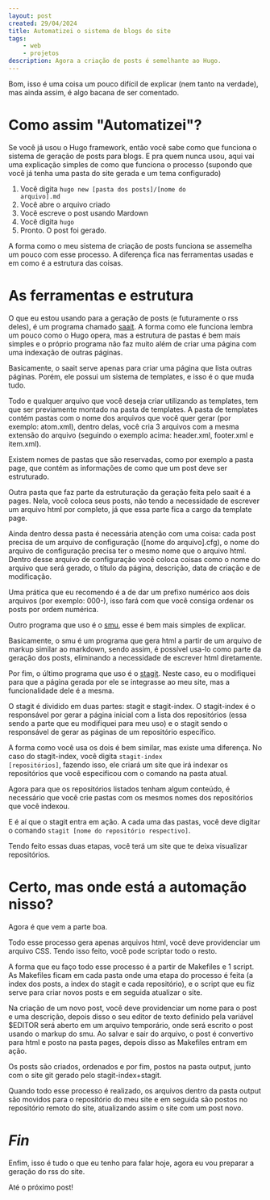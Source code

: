 ```yaml
---
layout: post
created: 29/04/2024
title: Automatizei o sistema de blogs do site
tags:
    - web
    - projetos
description: Agora a criação de posts é semelhante ao Hugo.
---
```

<p>Bom, isso é uma coisa um pouco difícil de explicar (nem tanto na verdade),
mas ainda assim, é algo bacana de ser comentado.</p> <h1>Como assim
"Automatizei"?</h1> <p>Se você já usou o Hugo framework, então você sabe como
que funciona o sistema de geração de posts para blogs. E pra quem nunca usou,
aqui vai uma explicação simples de como que funciona o processo (supondo que
você já tenha uma pasta do site gerada e um tema configurado)</p>

<ol> <li>Você digita <code>hugo new [pasta dos posts]/[nome do
arquivo].md</code></li> <li>Você abre o arquivo criado</li> <li>Você escreve o
post usando Mardown</li> <li>Você digita <code>hugo</code></li> <li>Pronto. O
post foi gerado.</li> </ol>

<p>A forma como o meu sistema de criação de posts funciona se assemelha um
pouco com esse processo. A diferença fica nas ferramentas usadas e em como é a
estrutura das coisas.</p>

<h1>As ferramentas e estrutura</h1> <p>O que eu estou usando para a geração de
posts (e futuramente o rss deles), é um programa chamado <a
href="https://git.codemadness.org/saait">saait</a>. A forma como ele funciona
lembra um pouco como o Hugo opera, mas a estrutura de pastas é bem mais simples
e o próprio programa não faz muito além de criar uma página com uma indexação
de outras páginas.</p> <p>Basicamente, o saait serve apenas para criar uma
página que lista outras páginas. Porém, ele possui um sistema de templates, e
isso é o que muda tudo.</p> <p>Todo e qualquer arquivo que você deseja criar
utilizando as templates, tem que ser previamente montado na pasta de templates.
A pasta de templates contém pastas com o nome dos arquivos que você quer gerar
(por exemplo: atom.xml), dentro delas, você cria 3 arquivos com a mesma
extensão do arquivo (seguindo o exemplo acima: header.xml, footer.xml e
item.xml).</p> <p>Existem nomes de pastas que são reservadas, como por exemplo
a pasta page, que contém as informações de como que um post deve ser
estruturado.</p> <p>Outra pasta que faz parte da estruturação da geração feita
pelo saait é a pages. Nela, você coloca seus posts, não tendo a necessidade de
escrever um arquivo html por completo, já que essa parte fica a cargo da
template page.</p> <p>Ainda dentro dessa pasta é necessária atenção com uma
coisa: cada post precisa de um arquivo de configuração ([nome do arquivo].cfg),
o nome do arquivo de configuração precisa ter o mesmo nome que o arquivo html.
Dentro desse arquivo de configuração você coloca coisas como o nome do arquivo
que será gerado, o título da página, descrição, data de criação e de
modificação.</p> <p>Uma prática que eu recomendo é a de dar um prefixo numérico
aos dois arquivos (por exemplo: 000-), isso fará com que você consiga ordenar
os posts por ordem numérica.</p> <p>Outro programa que uso é o <a
  href="https://git.codemadness.org/smu">smu</a>, esse é bem mais simples de
explicar.</p> <p>Basicamente, o smu é um programa que gera html a partir de um
arquivo de markup similar ao markdown, sendo assim, é possível usa-lo como
parte da geração dos posts, eliminando a necessidade de escrever html
diretamente.</p> <p>Por fim, o último programa que uso é o <a
href="https://git.codemadness.org/stagit">stagit</a>. Neste caso, eu o
modifiquei para que a página gerada por ele se integrasse ao meu site, mas a
funcionalidade dele é a mesma.</p> <p>O stagit é dividido em duas partes:
stagit e stagit-index. O stagit-index é o responsável por gerar a página
inicial com a lista dos repositórios (essa sendo a parte que eu modifiquei para
meu uso) e o stagit sendo o responsável de gerar as páginas de um repositório
específico.</p> <p>A forma como você usa os dois é bem similar, mas existe uma
diferença. No caso do stagit-index, você digita <code>stagit-index
[repositórios]</code>, fazendo isso, ele criará um site que irá indexar os
repositórios que você especificou com o comando na pasta atual.</p> <p>Agora
para que os repositórios listados tenham algum conteúdo, é necessário que você
crie pastas com os mesmos nomes dos repositórios que você indexou.</p> <p>E é
aí que o stagit entra em ação. A cada uma das pastas, você deve digitar o
comando <code>stagit [nome do repositório respectivo]</code>.</p> <p>Tendo
feito essas duas etapas, você terá um site que te deixa visualizar
repositórios.</p> <h1>Certo, mas onde está a automação nisso?</h1> <p>Agora é
que vem a parte boa.</p> <p>Todo esse processo gera apenas arquivos html, você
deve providenciar um arquivo CSS. Tendo isso feito, você pode scriptar todo o
resto.</p> <p>A forma que eu faço todo esse processo é a partir de Makefiles e
1 script. As Makefiles ficam em cada pasta onde uma etapa do processo é feita
(a index dos posts, a index do stagit e cada repositório), e o script que eu
fiz serve para criar novos posts e em seguida atualizar o site.</p> <p>Na
criação de um novo post, você deve providenciar um nome para o post e uma
descrição, depois disso o seu editor de texto definido pela variável $EDITOR
será aberto em um arquivo temporário, onde será escrito o post usando o markup
do smu. Ao salvar e sair do arquivo, o post é convertivo para html e posto na
pasta pages, depois disso as Makefiles entram em ação.</p> <p>Os posts são
criados, ordenados e por fim, postos na pasta output, junto com o site git
gerado pelo stagit-index+stagit.</p> <p>Quando todo esse processo é realizado,
os arquivos dentro da pasta output são movidos para o repositório do meu site e
em seguida são postos no repositório remoto do site, atualizando assim o site
com um post novo.</p> <h1><em>Fin</em></h1> <p>Enfim, isso é tudo o que eu
tenho para falar hoje, agora eu vou preparar a geração do rss do site.</p>
<p>Até o próximo post!</p>
